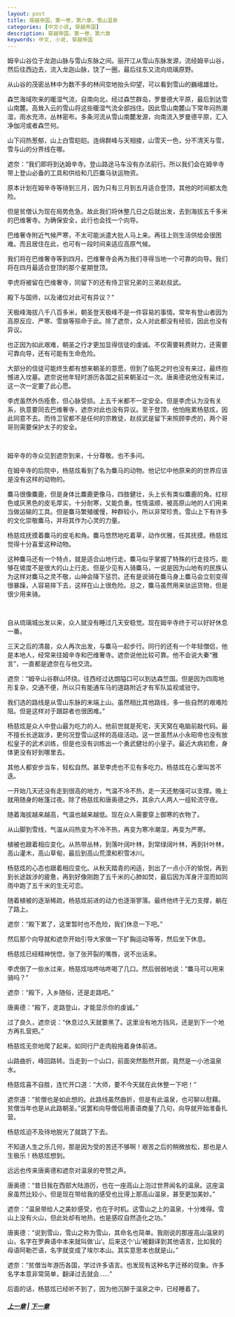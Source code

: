 ```yaml
---
layout: post
title: 穿越帝国，第一卷，第六章，雪山温泉
categories: [中文小说, 穿越帝国]
description: 穿越帝国，第一卷，第六章
keywords: 中文, 小说, 穿越帝国
---
```


姆辛山谷位于龙迦山脉与雪山东脉之间。丽开江从雪山东脉发源，流经姆辛山谷，然后往西边去，流入龙迦山脉，饶了一圈，最后往东又流向琉璃原野。

从山谷的茂密丛林中为数不多的林间空地抬头仰望，可以看到雪山的巍峨雄壮。

森竺海域吹来的暖湿气流，自南向北，经过森竺群岛，罗曼德大平原，最后到达雪山南麓。高耸入云的雪山将这些暖湿气流全部挡住。因此雪山南麓山下常年闷热潮湿，雨水充沛，丛林密布。多条河流从雪山南麓发源，向南流入罗曼德平原，汇入净伽河或者森竺何。

山下闷热葱郁，山上白雪皑皑。连绵群峰与天相接，山雪天一色，分不清天与雪，雪与山的分界线在哪。

遮奈：“我们即将到达姆辛寺。登山路途马车没有办法前行。所以我们会在姆辛寺带上登山必备的工具和供给和几匹麋马驮运物资。

原本计划在姆辛寺等待到三月，因为只有三月到五月适合登顶，其他的时间都太危险。

但是贫僧认为现在局势危急。故此我们将休整几日之后就出发，去到海拔五千多米的巴维奢寺。为确保安全，此行也会找一个向导。

巴维奢寺附近气候严寒，不太可能派遣大批人马上来。再往上则生活供给会很困难。而且居住在此，也可有一段时间来适应高原气候。

我们将在巴维奢寺等到四月。巴维奢寺会再为我们寻得当地一个可靠的向导。我们将在四月最适合登顶的那个星期登顶。

李虎将被留在巴维奢寺，同留下的还有侍卫官兄弟的三弟赵叔武。

殿下与国师，以及诸位对此可有异议？”

天极峰海拔八千八百多米，朝圣登天极峰不是一件容易的事情。常年有登山者因为高原反应、严寒、雪崩等殒命于此。除了遮奈，众人对此都没有经验，因此也没有异议。

也正因为如此艰难，朝圣之行才更加显得信徒的虔诚。不仅需要耗费财力，还需要可靠向导，还有可能有生命危险。

大部分的信徒可能终生都有想来朝圣的意愿，但到了临死之时也没有来过，最终抱憾进入坟墓。遮奈说他年轻时游历各国之前来朝圣过一次。唐奥德说他没有来过，这一次一定要了此心愿。

李虎虽然外伤痊愈，但心脉受损。上五千米都不一定安全。但是李虎认为没有关系，执意要同去巴维奢寺，遮奈对此也没有异议。至于登顶，他怕拖累杨慈炫，因此同意不去。而侍卫官都不是任何的宗教徒，赵叔武是留下来照顾李虎的，两个哥哥则需要保护太子的安全。

<br/>

姆辛寺的寺众见到遮奈到来，十分尊敬。也不多问。

在姆辛寺的后院中，杨慈炫看到了名为麋马的动物。他记忆中他原来的的世界应该是没有这样的动物的。

麋马很像麋鹿，但是身体比麋鹿更像马，四肢健壮，头上长有类似麋鹿的角。红棕色或灰黑色的皮毛厚实，十分耐寒，又能负重。性情温顺，被高原山地的人们用来当做运输的工具。但是麋马繁殖缓慢，种群较小，所以非常珍贵。雪山上下有许多的文化崇敬麋马，并将其作为心灵的力量。

杨慈炫抚摸着麋马的皮毛和角。麋马悠然地吃着草，动作优雅，任其抚摸。杨慈炫觉得十分喜爱这种动物。

这种麋马还有一个特点，就是适合山地行走。麋马似乎掌握了特殊的行走技巧，能够在坡度不是很大的山上行走。但是少见有人骑麋马，一说是因为山地有的民族认为这样对麋马之灵不敬，山神会降下惩罚。还有是说骑在麋马身上麋马会立刻变得很暴躁，人容易摔下去，这样在山上很危险。总之，麋马虽然用来驮运货物，但是很少用来骑。

<br/>

自从琉璃城出发以来，众人就没有睡过几天安稳觉。现在姆辛寺终于可以好好休息一番。

三天之后的清晨，众人再次出发，与麋马一起步行。同行的还有一个年轻僧侣，他是本地人，经常来往姆辛寺和巴维奢寺。遮奈说他比较可靠。他不会说大秦“雅言”，一直都是遮奈在与他交流。

遮奈：“姆辛山谷群山环绕。往西经过达朗隘口可以到达森竺国。但是因为四周地形复杂，交通不便，所以只有能通车马的道路附近才有军队监视或驻守。

我们选的路线是从雪山东脉的末端上山。虽然相比其他路线，多一些自然的艰难险阻。但是这样对于跟踪者也很困难。”

杨慈炫是众人中登山最为吃力的人。他前世就是死宅，天天窝在电脑前敲代码。最不擅长长途跋涉，更何况登雪山这样的高级活动。这一世虽然从小永昭帝也没有放松皇子的武术训练，但是也没有训练出一个勇武健壮的小皇子。最近大病初愈，身体更没有好到哪里去。

其他人都安步当车，轻松自然。甚至李虎也不见有多吃力。杨慈炫在心里叫苦不迭。

一开始几天还没有走到很高的地方，气温不冷不热，走一天还勉强可以支撑。晚上就用随身的帐篷过夜。除了杨慈炫和唐奥德之外，其余六人两人一组轮流守夜。

随着海拔越来越高，气温也越来越低。现在众人需要穿上御寒的衣物了。

从山脚到雪线，气温从闷热变为不冷不热，再变为寒冷潮湿，再变为严寒。

植被也跟着相应变化。从热带丛林，到落叶阔叶林，到常绿阔叶林，再到针叶林，高山灌木，高山草甸，最后到高山荒漠和积雪冰川。

杨慈炫的心态也跟着相应变化。从秋天踏青的闲适，到出了一点小汗的愉悦，再到到长途跋涉的疲惫，再到好像刚跑了五千米的心肺如焚，最后因为浑身汗湿而如同雨中跑了五千米的生无可恋。

随着植被的逐渐稀疏，杨慈炫前进的动力也逐渐寥落。最终他终于无力支撑，躺在了路上。

遮奈：“殿下累了，这里暂时也不危险，我们休息一下吧。”

然后那个向导就和遮奈开始引导大家做一下扩胸运动等等，然后坐下休息。

杨慈炫已经精神恍惚，张了张开裂的嘴唇，说不出话来。

李虎倒了一些水过来，杨慈炫咕咚咕咚喝了几口。然后弱弱地说：“麋马可以用来骑吗？”

遮奈：“殿下，入乡随俗，还是走路吧。”

唐奥德：“殿下，走路登山，才能显示你的虔诚。”

过了良久，遮奈说：“休息过久天就要黑了。这里没有地方挡风，还是到下一个地方再扎营把。”

杨慈炫无奈地爬了起来。如同行尸走肉般拖着身体前进。

山路曲折，峰回路转。当走到一个山口，前面突然豁然开朗，竟然是一小池温泉水。

杨慈炫喜不自胜，连忙开口道：“大师，要不今天就在此休整一下吧！”

遮奈道：“贫僧也是如此想的。此路线虽然曲折，但是有此温泉，也可聊以慰藉。贫僧当年也是从此路朝圣。”说罢和向导僧侣用善语商量了几句，向导就开始准备扎营。

杨慈炫迫不及待地脱光了就跳了下去。

不知道人生之乐几何，那是因为受的苦还不够啊！艰苦之后的稍微放松，那也是人生极乐！杨慈炫想到。

远远也传来唐奥德和遮奈对温泉的夸赞之声。

唐奥德：“昔日我在西部大陆游历，也在一座高山上泡过世界闻名的温泉。这座温泉虽然比较小，但是现在带给我的感受也比得上那高山温泉，甚至更加美妙。”

遮奈：“温泉带给人之美妙感受，也在于时机。这雪山之上的温泉，十分难得。雪山上没有火山，但此处却有地热，也是感叹自然造化之功。”

唐奥德：“说到雪山，雪山之称为雪山，其命名也简单。我刚说的那座高山温泉的山，名字在罗典语中本来就叫做‘山’。后来这个‘山’被翻译到其他语言，比如我的母语阿勒芒语，名字就变成了埃尔本山。其实意思本也就是山。”

遮奈：“贫僧当年游历各国，学过许多语言。也发现有这种名字迁移的现象。许多名字本意非常简单，翻译过去就会……”

后面的话，杨慈炫已经听不到了，因为他沉醉于温泉之中，已经睡着了。

##### [上一章](/2020/03/07/TimeTravellerEmpire-1-5/) | [下一章](/2020/03/08/TimeTravellerEmpire-1-7/)